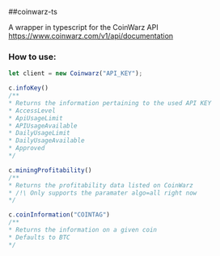 ##coinwarz-ts 


A wrapper in typescript for the CoinWarz API  
https://www.coinwarz.com/v1/api/documentation

### How to use:
```typescript
let client = new Coinwarz("API_KEY");

c.infoKey()
/**
* Returns the information pertaining to the used API KEY
* AccessLevel
* ApiUsageLimit
* APIUsageAvailable
* DailyUsageLimit
* DailyUsageAvailable
* Approved
*/

c.miningProfitability()
/**
* Returns the profitability data listed on CoinWarz
* /!\ Only supports the paramater algo=all right now
*/

c.coinInformation("COINTAG")
/**
* Returns the information on a given coin
* Defaults to BTC
*/
```
